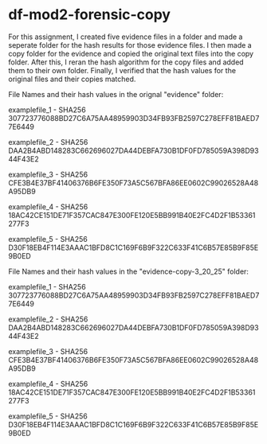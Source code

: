 # df-mod2-forensic-copy
For this assignment, I created five evidence files in a folder and made a seperate folder for the hash results for those evidence files. I then made a copy folder for the evidence and copied the original text files into the copy folder. After this, I reran the hash algorithm for the copy files and added them to their own folder. Finally, I verified that the hash values for the original files and their copies matched.

File Names and their hash values in the orignal "evidence" folder:

examplefile_1 - SHA256          307723776088BD27C6A75AA48959903D34FB93FB2597C278EFF81BAED77E6449

examplefile_2 - SHA256          DAA2B4ABD148283C662696027DA44DEBFA730B1DF0FD785059A398D9344F43E2

examplefile_3 - SHA256          CFE3B4E37BF41406376B6FE350F73A5C567BFA86EE0602C99026528A48A95DB9

examplefile_4 - SHA256          18AC42CE151DE71F357CAC847E300FE120E5BB991B40E2FC4D2F1B53361277F3

examplefile_5 - SHA256          D30F18EB4F114E3AAAC1BFD8C1C169F6B9F322C633F41C6B57E85B9F85E9B0ED

File Names and their hash values in the "evidence-copy-3_20_25" folder:

examplefile_1 - SHA256          307723776088BD27C6A75AA48959903D34FB93FB2597C278EFF81BAED77E6449

examplefile_2 - SHA256          DAA2B4ABD148283C662696027DA44DEBFA730B1DF0FD785059A398D9344F43E2

examplefile_3 - SHA256          CFE3B4E37BF41406376B6FE350F73A5C567BFA86EE0602C99026528A48A95DB9

examplefile_4 - SHA256          18AC42CE151DE71F357CAC847E300FE120E5BB991B40E2FC4D2F1B53361277F3

examplefile_5 - SHA256          D30F18EB4F114E3AAAC1BFD8C1C169F6B9F322C633F41C6B57E85B9F85E9B0ED
